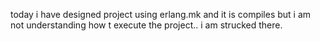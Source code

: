 today i have designed project using erlang.mk and it is compiles but i am not understanding how t execute the project.. i am strucked there.
